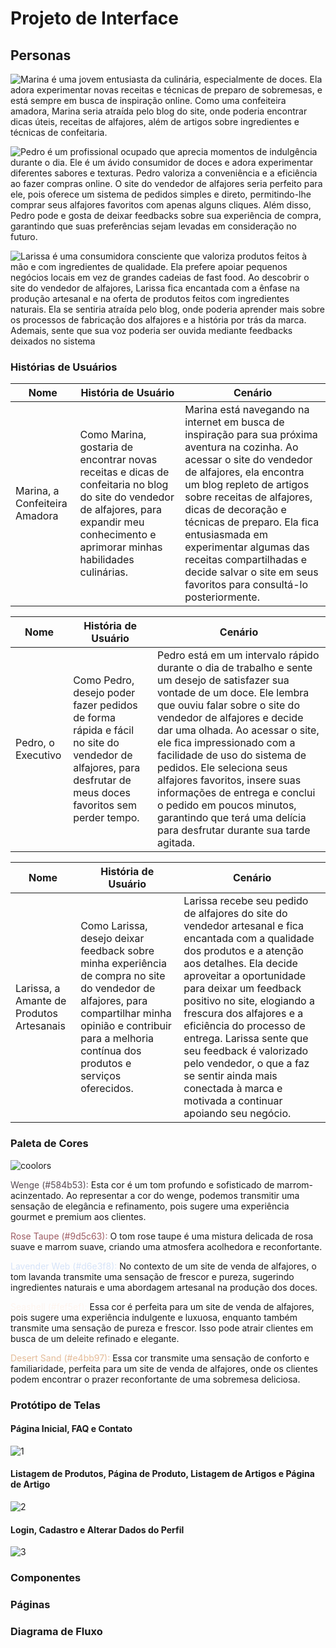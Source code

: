 
# Projeto de Interface

## Personas
![Marina é uma jovem entusiasta da culinária, especialmente de doces. Ela adora experimentar novas receitas e técnicas de preparo de sobremesas, e está sempre em busca de inspiração online. Como uma confeiteira amadora, Marina seria atraída pelo blog do site, onde poderia encontrar dicas úteis, receitas de alfajores, além de artigos sobre ingredientes e técnicas de confeitaria.](https://github.com/ICEI-PUC-Minas-PMV-ADS/pmv-ads-2024-1-e5-proj-empext-t4-pmv-ads-2024-1-e5-golosina-imports/assets/81396458/3e9721a5-4b82-491e-8366-01fe499d12f1)

![Pedro é um profissional ocupado que aprecia momentos de indulgência durante o dia. Ele é um ávido consumidor de doces e adora experimentar diferentes sabores e texturas. Pedro valoriza a conveniência e a eficiência ao fazer compras online. O site do vendedor de alfajores seria perfeito para ele, pois oferece um sistema de pedidos simples e direto, permitindo-lhe comprar seus alfajores favoritos com apenas alguns cliques. Além disso, Pedro pode e gosta de deixar feedbacks sobre sua experiência de compra, garantindo que suas preferências sejam levadas em consideração no futuro.
](https://github.com/ICEI-PUC-Minas-PMV-ADS/pmv-ads-2024-1-e5-proj-empext-t4-pmv-ads-2024-1-e5-golosina-imports/assets/81396458/ff323208-76fc-4a35-a0d2-8f92d993a3e3)

![Larissa é uma consumidora consciente que valoriza produtos feitos à mão e com ingredientes de qualidade. Ela prefere apoiar pequenos negócios locais em vez de grandes cadeias de fast food. Ao descobrir o site do vendedor de alfajores, Larissa fica encantada com a ênfase na produção artesanal e na oferta de produtos feitos com ingredientes naturais. Ela se sentiria atraída pelo blog, onde poderia aprender mais sobre os processos de fabricação dos alfajores e a história por trás da marca. Ademais, sente que sua voz poderia ser ouvida mediante feedbacks deixados no sistema](https://github.com/ICEI-PUC-Minas-PMV-ADS/pmv-ads-2024-1-e5-proj-empext-t4-pmv-ads-2024-1-e5-golosina-imports/assets/81396458/b98560b7-981e-4ef2-930d-bbe8ffaf33fc)


### Histórias de Usuários

| Nome | História de Usuário | Cenário  |
|------|---------------------|----------|
| Marina, a Confeiteira Amadora | Como Marina, gostaria de encontrar novas receitas e dicas de confeitaria no blog do site do vendedor de alfajores, para expandir meu conhecimento e aprimorar minhas habilidades culinárias. | Marina está navegando na internet em busca de inspiração para sua próxima aventura na cozinha. Ao acessar o site do vendedor de alfajores, ela encontra um blog repleto de artigos sobre receitas de alfajores, dicas de decoração e técnicas de preparo. Ela fica entusiasmada em experimentar algumas das receitas compartilhadas e decide salvar o site em seus favoritos para consultá-lo posteriormente. |

| Nome | História de Usuário | Cenário  |
|------|---------------------|----------|
| Pedro, o Executivo      | Como Pedro, desejo poder fazer pedidos de forma rápida e fácil no site do vendedor de alfajores, para desfrutar de meus doces favoritos sem perder tempo. | Pedro está em um intervalo rápido durante o dia de trabalho e sente um desejo de satisfazer sua vontade de um doce. Ele lembra que ouviu falar sobre o site do vendedor de alfajores e decide dar uma olhada. Ao acessar o site, ele fica impressionado com a facilidade de uso do sistema de pedidos. Ele seleciona seus alfajores favoritos, insere suas informações de entrega e conclui o pedido em poucos minutos, garantindo que terá uma delícia para desfrutar durante sua tarde agitada. |

| Nome | História de Usuário | Cenário  |
|------|---------------------|----------|
| Larissa, a Amante de Produtos Artesanais | Como Larissa, desejo deixar feedback sobre minha experiência de compra no site do vendedor de alfajores, para compartilhar minha opinião e contribuir para a melhoria contínua dos produtos e serviços oferecidos. | Larissa recebe seu pedido de alfajores do site do vendedor artesanal e fica encantada com a qualidade dos produtos e a atenção aos detalhes. Ela decide aproveitar a oportunidade para deixar um feedback positivo no site, elogiando a frescura dos alfajores e a eficiência do processo de entrega. Larissa sente que seu feedback é valorizado pelo vendedor, o que a faz se sentir ainda mais conectada à marca e motivada a continuar apoiando seu negócio. |

### Paleta de Cores

![coolors](https://github.com/ICEI-PUC-Minas-PMV-ADS/pmv-ads-2024-1-e5-proj-empext-t4-pmv-ads-2024-1-e5-golosina-imports/assets/81396458/ee9cacb6-b6f6-4ac1-8d37-6925173b224b)

<span style="color:#584b53">Wenge (#584b53):</span> Esta cor é um tom profundo e sofisticado de marrom-acinzentado. Ao representar a cor do wenge, podemos transmitir uma sensação de elegância e refinamento, pois sugere uma experiência gourmet e premium aos clientes.

<span style="color:#9d5c63">Rose Taupe (#9d5c63):</span> O tom rose taupe é uma mistura delicada de rosa suave e marrom suave, criando uma atmosfera acolhedora e reconfortante.

<span style="color:#d6e3f8">Lavender Web (#d6e3f8):</span> No contexto de um site de venda de alfajores, o tom lavanda transmite uma sensação de frescor e pureza, sugerindo ingredientes naturais e uma abordagem artesanal na produção dos doces.

<span style="color:#fef5ef">Seashell (#fef5ef):</span> Essa cor é perfeita para um site de venda de alfajores, pois sugere uma experiência indulgente e luxuosa, enquanto também transmite uma sensação de pureza e frescor. Isso pode atrair clientes em busca de um deleite refinado e elegante.

<span style="color:#e4bb97">Desert Sand (#e4bb97):</span> Essa cor transmite uma sensação de conforto e familiaridade, perfeita para um site de venda de alfajores, onde os clientes podem encontrar o prazer reconfortante de uma sobremesa deliciosa.


### Protótipo de Telas

#### Página Inicial, FAQ e Contato
![1](https://github.com/ICEI-PUC-Minas-PMV-ADS/pmv-ads-2024-1-e5-proj-empext-t4-pmv-ads-2024-1-e5-golosinas-imports/assets/81396458/fb53373d-c32c-46d9-98bb-c4e23dc1ea4d)

#### Listagem de Produtos, Página de Produto, Listagem de Artigos e Página de Artigo
![2](https://github.com/ICEI-PUC-Minas-PMV-ADS/pmv-ads-2024-1-e5-proj-empext-t4-pmv-ads-2024-1-e5-golosinas-imports/assets/81396458/f4d2ff3f-76dd-4041-bfde-beb2c5d9d6d5)

#### Login, Cadastro e Alterar Dados do Perfil
![3](https://github.com/ICEI-PUC-Minas-PMV-ADS/pmv-ads-2024-1-e5-proj-empext-t4-pmv-ads-2024-1-e5-golosinas-imports/assets/81396458/b143b4f8-282c-4029-a135-ed924bc5bb59)

### Componentes

### Páginas

### Diagrama de Fluxo

